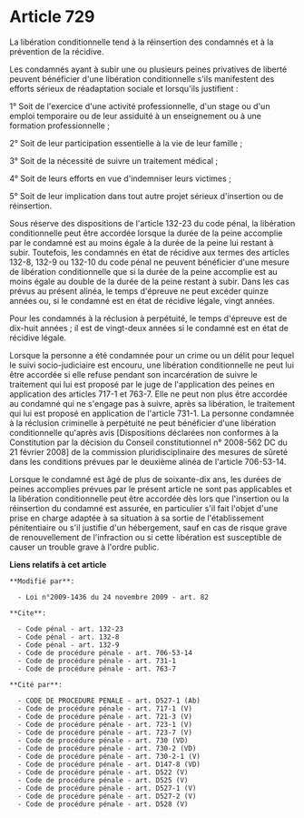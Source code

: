 # Article 729

La libération conditionnelle tend à la réinsertion des condamnés et à la prévention de la récidive. 

Les condamnés ayant à subir une ou plusieurs peines privatives de liberté peuvent bénéficier d'une libération conditionnelle
s'ils manifestent des efforts sérieux de réadaptation sociale et lorsqu'ils justifient : 

1° Soit de l'exercice d'une activité professionnelle, d'un stage ou d'un emploi temporaire ou de leur assiduité à un
enseignement ou à une formation professionnelle ; 

2° Soit de leur participation essentielle à la vie de leur famille ; 

3° Soit de la nécessité de suivre un traitement médical ; 

4° Soit de leurs efforts en vue d'indemniser leurs victimes ; 

5° Soit de leur implication dans tout autre projet sérieux d'insertion ou de réinsertion. 

Sous réserve des dispositions de l'article 132-23 du code pénal, la libération conditionnelle peut être accordée lorsque la
durée de la peine accomplie par le condamné est au moins égale à la durée de la peine lui restant à subir. Toutefois, les
condamnés en état de récidive aux termes des articles 132-8, 132-9 ou 132-10 du code pénal ne peuvent bénéficier d'une mesure
de libération conditionnelle que si la durée de la peine accomplie est au moins égale au double de la durée de la peine
restant à subir. Dans les cas prévus au présent alinéa, le temps d'épreuve ne peut excéder quinze années ou, si le condamné
est en état de récidive légale, vingt années. 

Pour les condamnés à la réclusion à perpétuité, le temps d'épreuve est de dix-huit années ; il est de vingt-deux années si le
condamné est en état de récidive légale. 

Lorsque la personne a été condamnée pour un crime ou un délit pour lequel le suivi socio-judiciaire est encouru, une
libération conditionnelle ne peut lui être accordée si elle refuse pendant son incarcération de suivre le traitement qui lui
est proposé par le juge de l'application des peines en application des articles 717-1 et 763-7. Elle ne peut non plus être
accordée au condamné qui ne s'engage pas à suivre, après sa libération, le traitement qui lui est proposé en application de
l'article 731-1. La personne condamnée à la réclusion criminelle à perpétuité ne peut bénéficier d'une libération
conditionnelle qu'après avis [Dispositions déclarées non conformes à la Constitution par la décision du Conseil
constitutionnel n° 2008-562 DC du 21 février 2008] de la commission pluridisciplinaire des mesures de sûreté dans les
conditions prévues par le deuxième alinéa de l'article 706-53-14.

Lorsque le condamné est âgé de plus de soixante-dix ans, les durées de peines accomplies prévues par le présent article ne
sont pas applicables et la libération conditionnelle peut être accordée dès lors que l'insertion ou la réinsertion du
condamné est assurée, en particulier s'il fait l'objet d'une prise en charge adaptée à sa situation à sa sortie de
l'établissement pénitentiaire ou s'il justifie d'un hébergement, sauf en cas de risque grave de renouvellement de
l'infraction ou si cette libération est susceptible de causer un trouble grave à l'ordre public.

**Liens relatifs à cet article**

	**Modifié par**:

	  - Loi n°2009-1436 du 24 novembre 2009 - art. 82

	**Cite**:

	  - Code pénal - art. 132-23
	  - Code pénal - art. 132-8
	  - Code pénal - art. 132-9
	  - Code de procédure pénale - art. 706-53-14
	  - Code de procédure pénale - art. 731-1
	  - Code de procédure pénale - art. 763-7

	**Cité par**:

	  - CODE DE PROCEDURE PENALE - art. D527-1 (Ab)
	  - Code de procédure pénale - art. 717-1 (V)
	  - Code de procédure pénale - art. 721-3 (V)
	  - Code de procédure pénale - art. 723-1 (V)
	  - Code de procédure pénale - art. 723-7 (V)
	  - Code de procédure pénale - art. 730 (VD)
	  - Code de procédure pénale - art. 730-2 (VD)
	  - Code de procédure pénale - art. 730-2-1 (V)
	  - Code de procédure pénale - art. D147-8 (VD)
	  - Code de procédure pénale - art. D522 (V)
	  - Code de procédure pénale - art. D525 (V)
	  - Code de procédure pénale - art. D527-1 (V)
	  - Code de procédure pénale - art. D527-2 (V)
	  - Code de procédure pénale - art. D528 (V)
